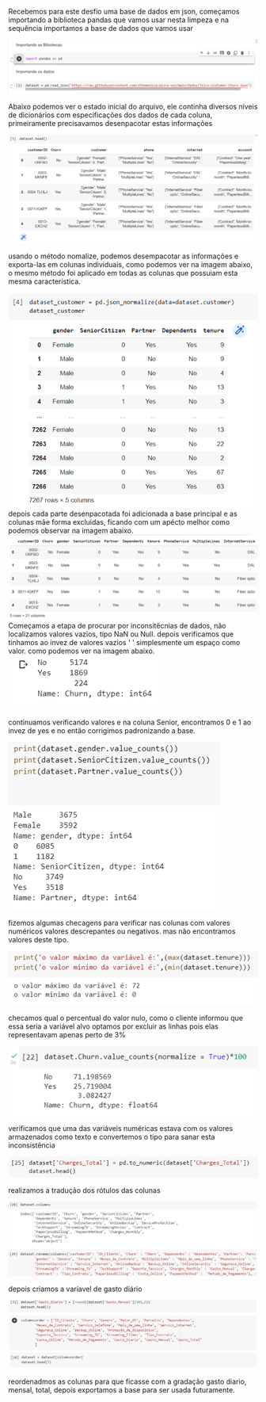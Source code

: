 Recebemos para este desfio uma base de dados em json, começamos importando a biblioteca pandas que vamos usar nesta limpeza
e na sequência importamos a base de dados que vamos usar

<img src="images/001.png">

Abaixo podemos ver o estado inicial do arquivo, ele continha diversos níveis de dicionários com especificações dos dados de cada coluna, primeiramente precisavamos desenpacotar estas informações

<img src="images/002.png">

usando o método nomalize, podemos desempacotar as informações e exporta-las em colunas individuais, como podemos ver na imagem abaixo, o mesmo método foi aplicado em todas as colunas que possuiam esta mesma característica.

<img src="images/003.png">
depois cada parte desenpacotada foi adicionada a base principal e as colunas mãe forma excluidas, ficando com um apécto melhor como podemos observar na imagem abaixo.

<img src="images/004.png">
Começamos a etapa de procurar por inconsitêcnias de dados, não localizamos valores vazios, tipo NaN ou Null.
depois verificamos que tinhamos ao invez de valores vazios ' ' simplesmente um espaço como valor. como podemos ver na imagem abaixo.

<img src="images/005.png">
 
 continuamos verificando valores e na coluna Senior, encontramos 0 e 1 ao invez de yes e no então corrigimos padronizando a base.

<img src="images/006.png">

 fizemos algumas checagens para verificar nas colunas com valores numéricos valores descrepantes ou negativos.
 mas não encontramos valores deste tipo.

<img src="images/007.png">

checamos qual o percentual do valor nulo, como o cliente informou que essa seria a variável alvo optamos por excluir as linhas pois elas representavam apenas perto de 3%

<img src="images/008.png">

verificamos que uma das variáveis numéricas estava com os valores armazenados como texto e convertemos o tipo para sanar esta inconsistência

<img src="images/009.png">

realizamos a tradução dos rótulos das colunas

<img src="images/010.png">

depois criamos a varíavel de gasto diário

<img src="images/011.png">

reordenadmos as colunas para que ficasse com a gradação gasto diario, mensal, total,
depois exportamos a base para ser usada futuramente.
